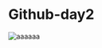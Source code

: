 # Github-day2
![aaaaaa](https://github.com/mohamedashrraf/Github-day2/assets/48410724/a759e5db-764a-413a-9ba8-72922be4787d)
